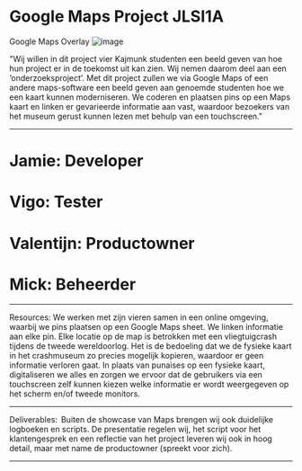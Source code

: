 # Google Maps Project JLSI1A
Google Maps Overlay
![image](https://github.com/Mariowonder01/google-maps-project/assets/153738529/60a98fa0-0820-4e2e-8c37-c91ad8338fbb)


"Wij willen in dit project vier Kajmunk studenten een beeld geven van hoe hun project er in de toekomst uit kan zien. Wij nemen daarom deel aan een ‘onderzoeksproject’. Met dit project zullen we via Google Maps of een andere maps-software een beeld geven aan genoemde studenten hoe we een kaart kunnen moderniseren. We coderen en plaatsen pins op een Maps kaart en linken er gevarieerde informatie aan vast, waardoor bezoekers van het museum gerust kunnen lezen met behulp van een touchscreen."

_______________________________________________________

# Jamie: Developer
# Vigo: Tester
# Valentijn: Productowner
# Mick: Beheerder

_______________________________________________________

Resources:
We werken met zijn vieren samen in een online omgeving, waarbij we pins plaatsen op een Google Maps sheet. We linken informatie aan elke pin. Elke locatie op de map is betrokken met een vliegtuigcrash tijdens de tweede wereldoorlog. Het is de bedoeling dat we de fysieke kaart in het crashmuseum zo precies mogelijk kopieren, waardoor er geen informatie verloren gaat. In plaats van punaises op een fysieke kaart, digitaliseren we alles en zorgen we ervoor dat de gebruikers via een touchscreen zelf kunnen kiezen welke informatie er wordt weergegeven op het scherm en/of tweede monitors. 
_______________________________________________________
Deliverables:  
Buiten de showcase van Maps brengen wij ook duidelijke logboeken en scripts. De presentatie regelen wij, het script voor het klantengesprek en een reflectie van het project leveren wij ook in hoog detail, maar met name de productowner (spreekt voor zich).
_______________________________________________________
